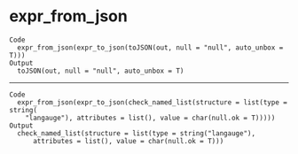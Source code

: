 # expr_from_json

    Code
      expr_from_json(expr_to_json(toJSON(out, null = "null", auto_unbox = T)))
    Output
      toJSON(out, null = "null", auto_unbox = T)

---

    Code
      expr_from_json(expr_to_json(check_named_list(structure = list(type = string(
        "langauge"), attributes = list(), value = char(null.ok = T)))))
    Output
      check_named_list(structure = list(type = string("langauge"), 
          attributes = list(), value = char(null.ok = T)))

